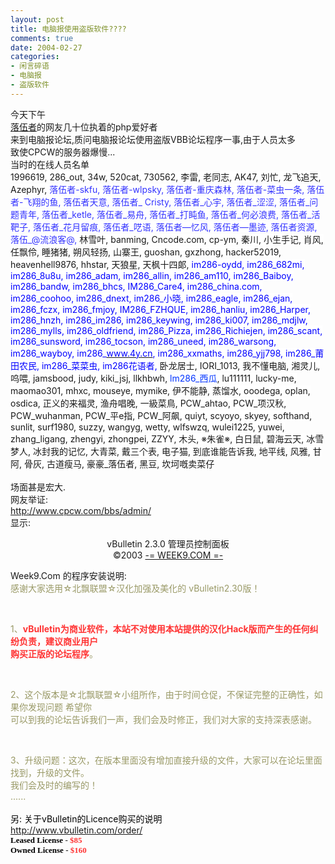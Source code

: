 ```yaml
---
layout: post
title: 电脑报使用盗版软件????
comments: true
date: 2004-02-27
categories:
- 闲言碎语
- 电脑报
- 盗版软件
---
```


<p>今天下午<br /><a href="http://www.im286.com/">落伍者</a>的网友几十位执着的php爱好者<br />来到电脑报论坛,质问电脑报论坛使用盗版VBB论坛程序一事,由于人员太多<br />致使CPCW的服务器爆慢...<br />当时的在线人员名单<br /><font style="BACKGROUND-COLOR: #ffffff">1996619, 286_out, 34w, 520cat, 730562, 李雷, 老同志, AK47, 刘忙, 龙飞追天, Azephyr, <font color="#3333ff">落伍者-skfu, 落伍者-wlpsky, 落伍者-重庆森林, 落伍者-菜虫一条, 落伍者-飞翔的鱼, 落伍者天意, 落伍者_ Cristy, 落伍者_心宇, 落伍者_涩涩, 落伍者_问题青年, 落伍者_ketle, 落伍者_易舟, 落伍者_打盹鱼, 落伍者_何必浪费, 落伍者_活靶子, 落伍者_花月留痕, 落伍者_呓语, 落伍者—忆风, 落伍者—墨迹, 落伍者资源, 落伍_@流浪客@,</font> 林雪叶, banming, Cncode.com, cp-ym, 秦川, 小生手记, 肖风, 任飘伶, 睡猪猪, 朔风轻扬, 山寨王, guoshan, gxzhong, hacker52019, heavenhell9876, hhstar, 天狼星, 天枫十四郞, <font color="#0000ff">im286-oydd, im286_682mi, im286_8u8u, im286_adam, im286_allin, im286_am110, im286_Baiboy, im286_bandw, im286_bhcs, IM286_Care4, im286_china.com, im286_coohoo, im286_dnext, im286_小晓, im286_eagle, im286_ejan, im286_fczx, im286_fmjoy, IM286_FZHQUE, im286_hanliu, im286_Harper, im286_hnzh, im286_im286, im286_keywing, im286_ki007, im286_mdjlw, im286_mylls, im286_oldfriend, im286_Pizza, im286_Richiejen, im286_scant, im286_sunsword, im286_tocson, im286_uneed, im286_warsong, im286_wayboy, im286_</font></font><a href="http://www.4y.cn/" target="_blank"><font style="BACKGROUND-COLOR: #ffffff" color="#0000ff">www.4y.cn</font></a><font style="BACKGROUND-COLOR: #ffffff"><font color="#0000ff">, im286_xxmaths, im286_yjj798, im286_莆田农民, im286_菜菜虫, im286花语者, </font>卧龙居士, IORI_1013, 我不懂电脑, 湘灵儿, 呜喂, jamsbood, judy, kiki_jsj, llkhbwh, <font color="#0033ff">lm286_西瓜</font>, lu111111, lucky-me, maomao301, mhxc, mouseye, mymike, 伊不能静, 蒸馏水, ooodega, oplan, osdica, 正义的来福灵, 渔舟唱晚, 一級菜鳥, PCW_ahtao, PCW_项汉秋, PCW_wuhanman, PCW_平e指, PCW_阿飙, quiyt, scyoyo, skyey, softhand, sunlit, surf1980, suzzy, wangyg, wetty, wlfswzq, wulei1225, yuwei, zhang_ligang, zhengyi, zhongpei, ZZYY, 木头, ※朱雀※, 白日鼠, 碧海云天, 冰雪梦人, 冰封我的记忆, 大青菜, 戴三个表, 电子猫, 到底谁能告诉我, 地平线, 风雅, 甘阿, 骨灰, 古道瘦马, 豪豪_落伍者, 黑豆, 坎坷嘅卖菜仔<br /></font><br />场面甚是宏大.<br />网友举证:<br /><a href="http://www.cpcw.com/bbs/admin/">http://www.cpcw.com/bbs/admin/</a><br />显示:<br /></p>
<p align="center">vBulletin 2.3.0 管理员控制面板<br />©2003 <a href="http://www.week9.com/" target="_blank">-= WEEK9.COM =-</a></p>
<p>Week9.Com 的程序安装说明:<br /><font color="#999966">感谢大家选用☆北飘联盟☆汉化加强及美化的 vBulletin2.30版！</font></p>
<br /><p><font color="#999966">1、</font><font color="#999966"><strong><font color="#ff3333">vBulletin为商业软件，本站不对使用本站提供的汉化Hack版而产生的任何纠纷负责，建议商业用户<br />购买正版的论坛程序</font></strong>。</font></p>
<br /><p><font color="#999966">2、这个版本是☆北飘联盟☆小组所作，由于时间仓促，不保证完整的正确性，如果你发现问题 希望你<br />可以到我的论坛告诉我们一声，我们会及时修正，我们对大家的支持深表感谢。</font></p>
<br /><p><font color="#ff1493"><font color="#999966">3、升级问题：这次，在版本里面没有增加直接升级的文件，大家可以在论坛里面找到，升级的文件。<br />我们会及时的编写的！ <br />......</font><br /><br /><font color="#000000">另: 关于vBulletin的Licence购买的说明<br /></font><a href="http://www.vbulletin.com/order/">http://www.vbulletin.com/order/</a><br /></font><font color="#000000"><font size="2"><font face="Verdana"><strong>Leased License</strong> - <font color="#ff3333"><strong>$85</strong></font><br /><strong>Owned License</strong> - <strong><font color="#ff3333">$160</font></strong></font></font></font></p>				
